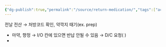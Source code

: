 ```yaml
---
{"dg-publish":true,"permalink":"/source/return-medication/","tags":["acting","source"],"created":"2025-08-13T19:04:01.448+09:00","updated":"2025-09-08T18:34:25.643+09:00"}
---
```


전날 전산 → 처방코드 확인, 약깍지 때기(ex. prep)
- 마약, 향정 → I/O 칸에 있으면 반납 안될 수 있음 → D/C 요청( )
-

